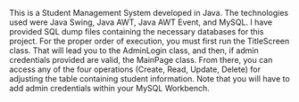 This is a Student Management System developed in Java. The technologies used were Java Swing, Java AWT, Java AWT Event, and MySQL. I have provided SQL dump files containing the necessary databases for this project.
For the proper order of execution, you must first run the TitleScreen class. That will lead you to the AdminLogin class, and then, if admin credentials provided are valid, the MainPage class. 
From there, you can access any of the four operations (Create, Read, Update, Delete) for adjusting the table containing student information.
Note that you will have to add admin credentials within your MySQL Workbench.
